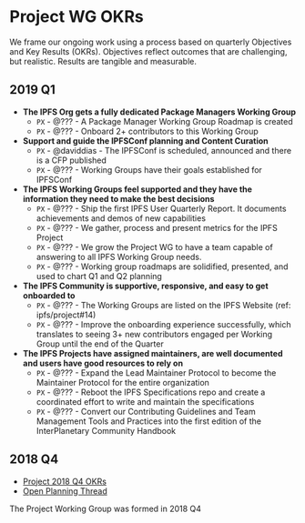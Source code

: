 # Project WG OKRs

We frame our ongoing work using a process based on quarterly Objectives and Key Results (OKRs). Objectives reflect outcomes that are challenging, but realistic. Results are tangible and measurable.

## 2019 Q1

- **The IPFS Org gets a fully dedicated Package Managers Working Group**
  - `PX` - @??? - A Package Manager Working Group Roadmap is created
  - `PX` - @??? - Onboard 2+ contributors to this Working Group       
- **Support and guide the IPFSConf planning and Content Curation**
  - `PX` - @daviddias - The IPFSConf is scheduled, announced and there is a CFP published   
  - `PX` - @??? - Working Groups have their goals established for IPFSConf    
- **The IPFS Working Groups feel supported and they have the information they need to make the best decisions**
  - `PX` - @??? - Ship the first IPFS User Quarterly Report. It documents achievements and demos of new capabilities
  - `PX` - @??? - We gather, process and present metrics for the IPFS Project    
  - `PX` - @??? - We grow the Project WG to have a team capable of answering to all IPFS Working Group needs.
  - `PX` - @??? - Working group roadmaps are solidified, presented, and used to chart Q1 and Q2 planning
- **The IPFS Community is supportive, responsive, and easy to get onboarded to**
  - `PX` - @??? - The Working Groups are listed on the IPFS Website (ref: ipfs/project#14)
  - `PX` - @??? - Improve the onboarding experience successfully, which translates to seeing 3+ new contributors engaged per Working Group until the end of the Quarter         
- **The IPFS Projects have assigned maintainers, are well documented and users have good resources to rely on**
  - `PX` - @??? - Expand the Lead Maintainer Protocol to become the Maintainer Protocol for the entire organization
  - `PX` - @??? - Reboot the IPFS Specifications repo and create a coordinated effort to write and maintain the specifications
  - `PX` - @??? - Convert our Contributing Guidelines and Team Management Tools and Practices into the first edition of the InterPlanetary Community Handbook
  
## 2018 Q4

- [Project 2018 Q4 OKRs](https://docs.google.com/spreadsheets/d/139lROP7-Ee4M4S7A_IO4iIgSgugYm7dct620LYnalII/edit#gid=1562851442)
- [Open Planning Thread](https://github.com/ipfs/project/pull/3)

The Project Working Group was formed in 2018 Q4
